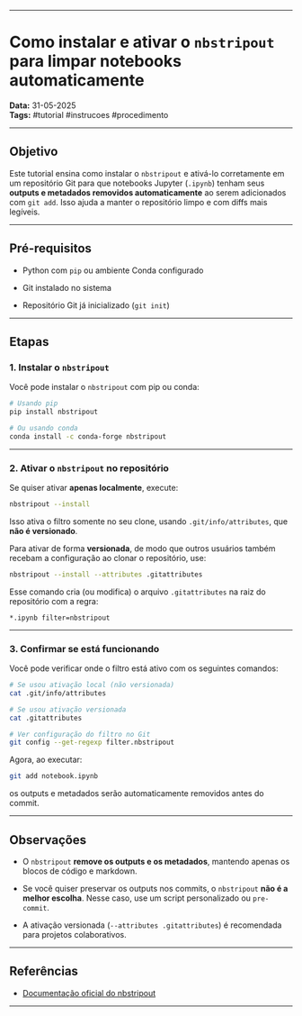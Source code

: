 
---

# Como instalar e ativar o `nbstripout` para limpar notebooks automaticamente

**Data:** 31-05-2025  
**Tags:** #tutorial #instrucoes #procedimento 

---

## Objetivo

Este tutorial ensina como instalar o `nbstripout` e ativá-lo corretamente em um repositório Git para que notebooks Jupyter (`.ipynb`) tenham seus **outputs e metadados removidos automaticamente** ao serem adicionados com `git add`. Isso ajuda a manter o repositório limpo e com diffs mais legíveis.

---

## Pré-requisitos

- Python com `pip` ou ambiente Conda configurado
    
- Git instalado no sistema
    
- Repositório Git já inicializado (`git init`)
    

---

## Etapas

### 1. Instalar o `nbstripout`

Você pode instalar o `nbstripout` com pip ou conda:

```bash
# Usando pip
pip install nbstripout

# Ou usando conda
conda install -c conda-forge nbstripout
```

---

### 2. Ativar o `nbstripout` no repositório

Se quiser ativar **apenas localmente**, execute:

```bash
nbstripout --install
```

Isso ativa o filtro somente no seu clone, usando `.git/info/attributes`, que **não é versionado**.

Para ativar de forma **versionada**, de modo que outros usuários também recebam a configuração ao clonar o repositório, use:

```bash
nbstripout --install --attributes .gitattributes
```

Esse comando cria (ou modifica) o arquivo `.gitattributes` na raiz do repositório com a regra:

```
*.ipynb filter=nbstripout
```

---

### 3. Confirmar se está funcionando

Você pode verificar onde o filtro está ativo com os seguintes comandos:

```bash
# Se usou ativação local (não versionada)
cat .git/info/attributes

# Se usou ativação versionada
cat .gitattributes

# Ver configuração do filtro no Git
git config --get-regexp filter.nbstripout
```

Agora, ao executar:

```bash
git add notebook.ipynb
```

os outputs e metadados serão automaticamente removidos antes do commit.

---

## Observações

- O `nbstripout` **remove os outputs e os metadados**, mantendo apenas os blocos de código e markdown.
    
- Se você quiser preservar os outputs nos commits, o `nbstripout` **não é a melhor escolha**. Nesse caso, use um script personalizado ou `pre-commit`.
    
- A ativação versionada (`--attributes .gitattributes`) é recomendada para projetos colaborativos.
    

---

## Referências

- [Documentação oficial do nbstripout](https://github.com/kynan/nbstripout)

---

